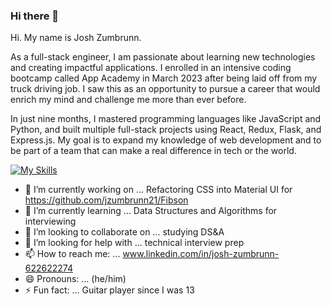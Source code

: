 ### Hi there 👋 
Hi. My name is Josh Zumbrunn. 

As a full-stack engineer, I am passionate about learning new technologies and creating impactful applications. I enrolled in an intensive coding bootcamp called App Academy in March 2023 after being laid off from my truck driving job. I saw this as an opportunity to pursue a career that would enrich my mind and challenge me more than ever before.

In just nine months, I mastered programming languages like JavaScript and Python, and built multiple full-stack projects using React, Redux, Flask, and Express.js. My goal is to expand my knowledge of web development and to be part of a team that can make a real difference in tech or the world.


[![My Skills](https://skillicons.dev/icons?i=js,html,css,aws,flask,react,sqlite,sequelize,git)](https://skillicons.dev)


- 🔭 I’m currently working on ... Refactoring CSS into Material UI for https://github.com/jzumbrunn21/Fibson
- 🌱 I’m currently learning ... Data Structures and Algorithms for interviewing
- 👯 I’m looking to collaborate on ... studying DS&A
- 🤔 I’m looking for help with ... technical interview prep
- 📫 How to reach me: ... www.linkedin.com/in/josh-zumbrunn-622622274
- 😄 Pronouns: ... (he/him)
- ⚡ Fun fact: ...  Guitar player since I was 13

